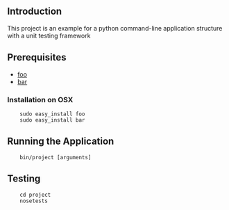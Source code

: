 ## Introduction

This project is an example for a python command-line application structure with a unit testing framework

## Prerequisites

* [foo](http://www.foobar.ch)
* [bar](http://www.foobar.ch/)

### Installation on OSX

        sudo easy_install foo
        sudo easy_install bar

## Running the Application

        bin/project [arguments]

## Testing

        cd project
        nosetests
